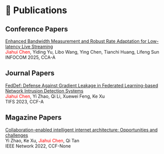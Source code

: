 # 📝 Publications 
## Conference Papers
[Enhanced Bandwidth Measurement and Robust Rate Adaptation for Low-latency Live Streaming](../../pdf/INFOCOM25-AAR.pdf) \
<span style="color: red;">Jiahui Chen</span>, Yiding Yu, Libo Wang, Ying Chen, Tianchi Huang, Lifeng Sun \
INFOCOM 2025, CCA-A

## Journal Papers
[FedDef: Defense Against Gradient Leakage in Federated Learning-based Network Intrusion Detection Systems](../../pdf/TIFS23-FedDef.pdf) \
<span style="color: red;">Jiahui Chen</span>, Yi Zhao, Qi Li, Xuewei Feng, Ke Xu \
TIFS 2023, CCF-A

## Magazine Papers
[Collaboration-enabled intelligent internet architecture: Opportunities and challenges](../../pdf/Network22-Collaboration.pdf) \
Yi Zhao, Ke Xu, <span style="color: red;">Jiahui Chen</span>, Qi Tan \
IEEE Network 2022, CCF-None